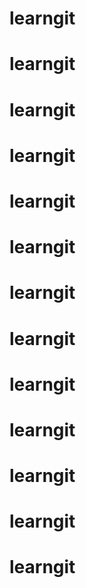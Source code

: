 # learngit
# learngit
# learngit
# learngit
# learngit
# learngit
# learngit
# learngit
# learngit
# learngit
# learngit
# learngit
# learngit
